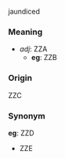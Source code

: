 jaundiced
### Meaning
+ _adj_: ZZA
    + __eg__: ZZB

### Origin

ZZC

### Synonym

__eg__: ZZD

+ ZZE


